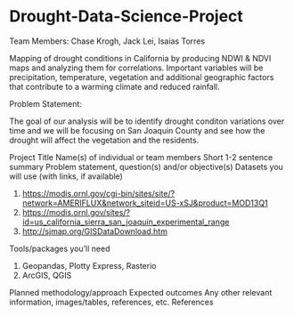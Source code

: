 # Drought-Data-Science-Project

Team Members: Chase Krogh, Jack Lei, Isaias Torres

Mapping of drought conditions in California by producing NDWI &amp; NDVI maps and analyzing them for correlations. Important variables will be precipitation, temperature, vegetation and additional geographic factors that contribute to a warming climate and reduced rainfall.

Problem Statement:

The goal of our analysis will be to identify drought conditon variations over time and we  will be focusing on San Joaquin County and see how the drought will affect the vegetation and the residents. 

Project Title
Name(s) of individual or team members
Short 1-2 sentence summary
Problem statement, question(s) and/or objective(s)
Datasets you will use (with links, if available)
  1. https://modis.ornl.gov/cgi-bin/sites/site/?network=AMERIFLUX&network_siteid=US-xSJ&product=MOD13Q1
  2. https://modis.ornl.gov/sites/?id=us_california_sierra_san_joaquin_experimental_range
  3. http://sjmap.org/GISDataDownload.htm 

Tools/packages you’ll need
  1. Geopandas, Plotty Express, Rasterio
  2. ArcGIS, QGIS   

Planned methodology/approach
Expected outcomes
Any other relevant information, images/tables, references, etc.
References
